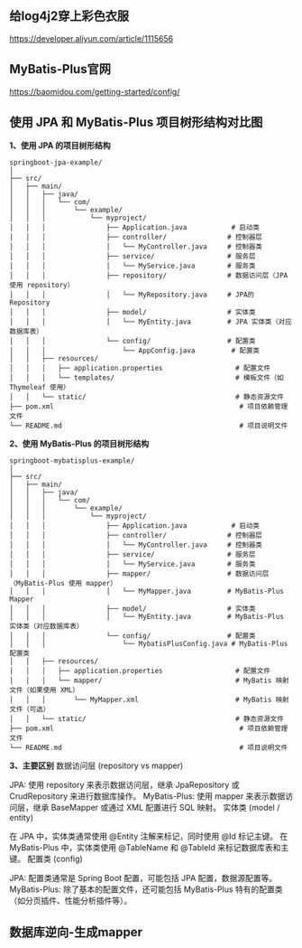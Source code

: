 ## 给log4j2穿上彩色衣服
https://developer.aliyun.com/article/1115656



## MyBatis-Plus官网

https://baomidou.com/getting-started/config/





## 使用 JPA 和 MyBatis-Plus 项目树形结构对比图

**1、使用 JPA 的项目树形结构**

~~~
springboot-jpa-example/
│
├── src/
│   ├── main/
│   │   ├── java/
│   │   │   └── com/
│   │   │       └── example/
│   │   │           └── myproject/
│   │   │               ├── Application.java           # 启动类
│   │   │               ├── controller/               # 控制器层
│   │   │               │   └── MyController.java     # 控制器类
│   │   │               ├── service/                  # 服务层
│   │   │               │   └── MyService.java        # 服务类
│   │   │               ├── repository/               # 数据访问层（JPA使用 repository）
│   │   │               │   └── MyRepository.java     # JPA的 Repository
│   │   │               ├── model/                    # 实体类
│   │   │               │   └── MyEntity.java         # JPA 实体类（对应数据库表）
│   │   │               └── config/                   # 配置类
│   │   │                   └── AppConfig.java         # 配置类
│   │   ├── resources/
│   │   │   ├── application.properties                  # 配置文件
│   │   │   └── templates/                              # 模板文件（如 Thymeleaf 使用）
│   │   └── static/                                     # 静态资源文件
├── pom.xml                                              # 项目依赖管理文件
└── README.md                                            # 项目说明文件

~~~

**2、使用 MyBatis-Plus 的项目树形结构**

~~~
springboot-mybatisplus-example/
│
├── src/
│   ├── main/
│   │   ├── java/
│   │   │   └── com/
│   │   │       └── example/
│   │   │           └── myproject/
│   │   │               ├── Application.java           # 启动类
│   │   │               ├── controller/               # 控制器层
│   │   │               │   └── MyController.java     # 控制器类
│   │   │               ├── service/                  # 服务层
│   │   │               │   └── MyService.java        # 服务类
│   │   │               ├── mapper/                   # 数据访问层（MyBatis-Plus 使用 mapper）
│   │   │               │   └── MyMapper.java         # MyBatis-Plus Mapper
│   │   │               ├── model/                    # 实体类
│   │   │               │   └── MyEntity.java         # MyBatis-Plus 实体类（对应数据库表）
│   │   │               └── config/                   # 配置类
│   │   │                   └── MybatisPlusConfig.java # MyBatis-Plus 配置类
│   │   ├── resources/
│   │   │   ├── application.properties                  # 配置文件
│   │   │   └── mapper/                                 # MyBatis 映射文件（如果使用 XML）
│   │   │       └── MyMapper.xml                        # MyBatis 映射文件（可选）
│   │   └── static/                                     # 静态资源文件
├── pom.xml                                              # 项目依赖管理文件
└── README.md                                            # 项目说明文件

~~~

**3、主要区别**
数据访问层 (repository vs mapper)

JPA: 使用 repository 来表示数据访问层，继承 JpaRepository 或 CrudRepository 来进行数据库操作。
MyBatis-Plus: 使用 mapper 来表示数据访问层，继承 BaseMapper 或通过 XML 配置进行 SQL 映射。
实体类 (model / entity)

在 JPA 中，实体类通常使用 @Entity 注解来标记，同时使用 @Id 标记主键。
在 MyBatis-Plus 中，实体类使用 @TableName 和 @TableId 来标记数据库表和主键。
配置类 (config)

JPA: 配置类通常是 Spring Boot 配置，可能包括 JPA 配置，数据源配置等。
MyBatis-Plus: 除了基本的配置文件，还可能包括 MyBatis-Plus 特有的配置类（如分页插件、性能分析插件等）。







## 数据库逆向-生成mapper

